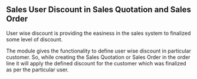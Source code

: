 Sales User Discount in Sales Quotation and Sales Order
------------------------------------------------------

User wise discount is providing the easiness in the sales system to finalized some level of discount.

The module gives the functionality to define user wise discount in particular customer. So, while creating the Sales Quotation or Sales Order in the order line it will apply the defined discount for the customer which was finalized as per the particular user.



